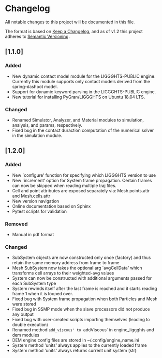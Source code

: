 # Changelog
All notable changes to this project will be documented in this file.

The format is based on [Keep a Changelog](https://keepachangelog.com/en/1.0.0/),
and as of v1.2 this project adheres to [Semantic Versioning](https://semver.org/spec/v2.0.0.html).

## [1.1.0]
### Added

- New dynamic contact model module for the LIGGGHTS-PUBLIC engine. Currently this module supports only contact models derived from the spring-dashpot model.
- Support for dynamic keyword parsing in the LIGGGHTS-PUBLIC engine.
- New tutorial for installing PyGran/LIGGGHTS on Ubuntu 18.04 LTS.

### Changed
- Renamed Simulator, Analyzer, and Material modules to simulation, analysis, and params, respectively.
- Fixed bug in the contact duraction computation of the numerical solver in the simulation module.

## [1.2.0]
### Added
- New `configure' function for specifying which LIGGGHTS version to use
- New `increment' option for System frame propagation. Certain frames can now be skipped when reading multiple traj files.
- Cell and point attributes are exposed separately via: Mesh.points.attr and Mesh.cells.attr
- New version navigation
- Online documentation based on Sphinx
- Pytest scripts for validation

### Removed
- Manual in pdf format

### Changed
- SubSystem objects are now constructed only once (factory) and thus retain the same memory address from frame to frame
- Mesh SubSystem now takes the optional arg `avgCellData' which transforms cell arrays to their weighted-avg values
- System can now be constructed with additional arguments passed for each SubSystem type
- System rewinds itself after the last frame is reached and it starts reading frame 1 when it is looped over.
- Fixed bug with System frame propagation when both Particles and Mesh were stored
- Fixed bug in SSMP mode when the slave processors did not produce any output 
- Fixed bug with user-created scripts importing themselves (leading to double execution)
- Renamed method `add_viscous' to `addViscous' in engine_liggghts and dem modules
- DEM engine config files are stored in ~/.config/engine_name.ini
- System method 'units' always applies to the currently loaded frame
- System method 'units' always returns current unit system (str) 
